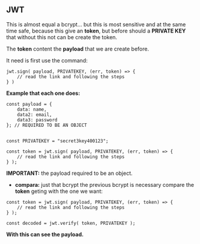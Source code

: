 
## JWT

This is almost equal a bcrypt... but this is most sensitive and at the same time safe, because this give an **token**, but before should a **PRIVATE KEY** that without this not can be create the token.

The **token** content the **payload** that we are create before.

It need is first use the command:
~~~
jwt.sign( payload, PRIVATEKEY, (err, token) => {
    // read the link and following the steps
} )
~~~

**Example that each one does:**
~~~
const payload = {
    data: name,
    data2: email,
    data3: password
}; // REQUIRED TO BE AN OBJECT


const PRIVATEKEY = "secret3key400123";

const token = jwt.sign( payload, PRIVATEKEY, (err, token) => {
    // read the link and following the steps
} );
~~~
**IMPORTANT:** the payload required to be an object.

- **compara:** just that bcrypt the previous bcrypt is necessary compare the **token** geting with the one we want:
~~~
const token = jwt.sign( payload, PRIVATEKEY, (err, token) => {
    // read the link and following the steps
} );

const decoded = jwt.verify( token, PRIVATEKEY );
~~~

**With this can see the payload.**
